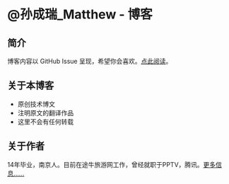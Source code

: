 # @孙成瑞_Matthew - 博客

## 简介

博客内容以 GitHub Issue 呈现，希望你会喜欢。[点此阅读](https://github.com/matthew-sun/blog/issues)。

## 关于本博客

* 原创技术博文
* 注明原文的翻译作品
* 这里不会有任何转载

## 关于作者

14年毕业，南京人。目前在途牛旅游网工作，曾经就职于PPTV，腾讯。[更多信息……](http://www.fehouse.com/index.php/5.html)

